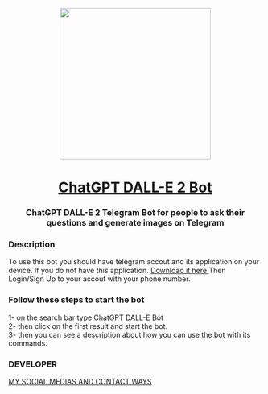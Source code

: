 <p align="center"> <img src="https://github.com/ArtinMoghadasi/ChatGPTDALL-E/blob/main/ChatGPTDALL-E.png" height="300" width="300"/></p>
<h1 align="center"> <a href="https://www.t.me/ChatGPTDALLEBot"> ChatGPT DALL-E 2 Bot </a> </h1>
<h3 align="center"> ChatGPT DALL-E 2 Telegram Bot for people to ask their questions and generate images on Telegram
<h3> Description </h3>
To use this bot you should have telegram accout and its application on your device.
If you do not have this application. <a href="https://telegram.org/apps"> Download it here </a>
Then Login/Sign Up to your accout with your phone number.

<h3> Follow these steps to start the bot </h3>
1- on the search bar type ChatGPT DALL-E Bot </br>
2- then click on the first result and start the bot. </br>
3- then you can see a description about how you can use the bot with its commands.

<h3 align="left"> DEVELOPER </h3>
<a href="https://www.zil.ink/ArtinMoghadasi">MY SOCIAL MEDIAS AND CONTACT WAYS</a>
